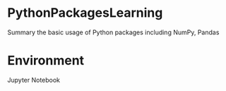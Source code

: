 # PythonPackagesLearning
Summary the basic usage of Python packages including NumPy, Pandas

# Environment 
Jupyter Notebook
